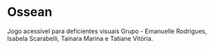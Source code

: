 # Ossean
Jogo acessível para deficientes visuais
Grupo - Emanuelle Rodrigues, Isabela Scarabelli, Tainara Marina e Tatiane Vitória.
